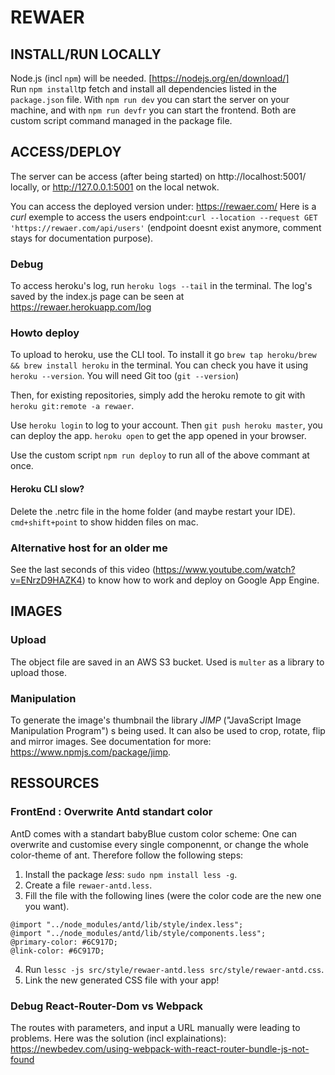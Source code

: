 # REWAER

## INSTALL/RUN LOCALLY

Node.js (incl `npm`) will be needed. [https://nodejs.org/en/download/]</br>
Run `npm install`tp fetch and install all dependencies listed in the `package.json` file. With `npm run dev` you can start the server on your machine, and with `npm run devfr` you can start the frontend. Both are custom script command managed in the package file.

## ACCESS/DEPLOY

The server can be access (after being started) on http://localhost:5001/ locally, or http://127.0.0.1:5001 on the local netwok.

You can access the deployed version under: https://rewaer.com/
Here is a _curl_ exemple to access the users endpoint:`curl --location --request GET 'https://rewaer.com/api/users'` (endpoint doesnt exist anymore, comment stays for documentation purpose).

### Debug

To access heroku's log, run `heroku logs --tail` in the terminal.
The log's saved by the index.js page can be seen at https://rewaer.herokuapp.com/log

### Howto deploy

To upload to heroku, use the CLI tool. To install it go `brew tap heroku/brew && brew install heroku` in the terminal. You can check you have it using `heroku --version`. You will need Git too (`git --version`)</br>

Then, for existing repositories, simply add the heroku remote to git with `heroku git:remote -a rewaer`.

Use `heroku login` to log to your account. Then `git push heroku master`, you can deploy the app. `heroku open` to get the app opened in your browser.

Use the custom script `npm run deploy` to run all of the above commant at once.

#### Heroku CLI slow?

Delete the .netrc file in the home folder (and maybe restart your IDE).
`cmd+shift+point` to show hidden files on mac.

### Alternative host for an older me

See the last seconds of this video (https://www.youtube.com/watch?v=ENrzD9HAZK4) to know how to work and deploy on Google App Engine.

## IMAGES

### Upload

The object file are saved in an AWS S3 bucket. Used is `multer` as a library to upload those.

### Manipulation

To generate the image's thumbnail the library _JIMP_ ("JavaScript Image Manipulation Program") s being used. It can also be used to crop, rotate, flip and mirror images. See documentation for more: https://www.npmjs.com/package/jimp.

## RESSOURCES

### FrontEnd : Overwrite Antd standart color

AntD comes with a standart babyBlue custom color scheme: One can overwrite and customise every single componennt, or change the whole color-theme of ant. Therefore follow the following steps:

1. Install the package _less_: `sudo npm install less -g`.
2. Create a file `rewaer-antd.less`.
3. Fill the file with the following lines (were the color code are the new one you want).

```
@import "../node_modules/antd/lib/style/index.less";
@import "../node_modules/antd/lib/style/components.less";
@primary-color: #6C917D;
@link-color: #6C917D;
```

4. Run `lessc -js src/style/rewaer-antd.less src/style/rewaer-antd.css`.
5. Link the new generated CSS file with your app!

### Debug React-Router-Dom vs Webpack

The routes with parameters, and input a URL manually were leading to problems.
Here was the solution (incl explainations): https://newbedev.com/using-webpack-with-react-router-bundle-js-not-found
